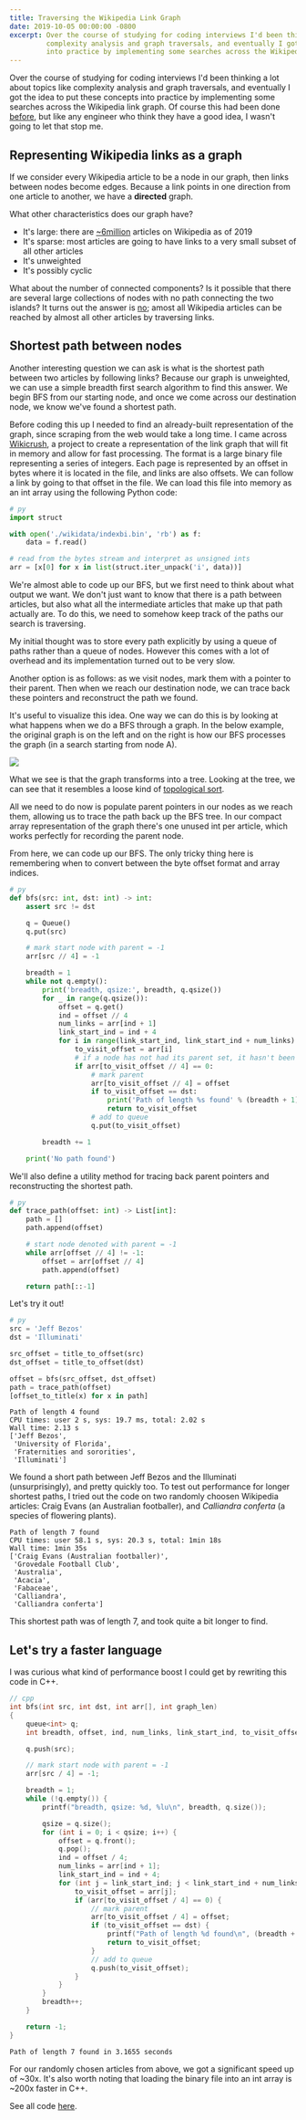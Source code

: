 ```yaml
---
title: Traversing the Wikipedia Link Graph
date: 2019-10-05 00:00:00 -0800
excerpt: Over the course of studying for coding interviews I'd been thinking a lot about topics like
         complexity analysis and graph traversals, and eventually I got the idea to put these concepts
         into practice by implementing some searches across the Wikipedia link graph.
---
```


Over the course of studying for coding interviews I'd been thinking a lot about topics like
complexity analysis and graph traversals, and eventually I got the idea to put these concepts
into practice by implementing some searches across the Wikipedia link graph.
Of course this had been done [before][rate-with-science], but like any engineer who think
they have a good idea, I wasn't going to let that stop me.

## Representing Wikipedia links as a graph

If we consider every Wikipedia article to be a node in our graph, then links between nodes
become edges. Because a link points in one direction from one article to another, we have
a **directed** graph.

What other characteristics does our graph have?
* It's large: there are [~6million][wikicount] articles on Wikipedia as of 2019
* It's sparse: most articles are going to have links to a very small subset of all other articles
* It's unweighted
* It's possibly cyclic

What about the number of connected components? Is it possible that there are several large
collections of nodes with no path connecting the two islands? It turns out the answer is
[no][six-degrees]; amost all Wikipedia articles can be reached by almost all other articles
by traversing links.

## Shortest path between nodes

Another interesting question we can ask is what is the shortest path between two articles
by following links? Because our graph is unweighted, we can use a simple breadth first search
algorithm to find this answer. We begin BFS from our starting node, and once we come across
our destination node, we know we've found a shortest path.

Before coding this up I needed to find an already-built representation of the graph, since
scraping from the web would take a long time. I came across [Wikicrush][wikicrush], a project
to create a representation of the link graph that will fit in memory and allow for fast processing.
The format is a large binary file representing a series of integers. Each page is represented by
an offset in bytes where it is located in the file, and links are also offsets. We can follow a
link by going to that offset in the file. We can load this file into memory as an int array using
the following Python code:

```python
# py
import struct

with open('./wikidata/indexbi.bin', 'rb') as f:
    data = f.read()

# read from the bytes stream and interpret as unsigned ints
arr = [x[0] for x in list(struct.iter_unpack('i', data))]
```

We're almost able to code up our BFS, but we first need to think about what output we want.
We don't just want to know that there is a path between articles, but also what all the
intermediate articles that make up that path actually are. To do this, we need to somehow keep
track of the paths our search is traversing.

My initial thought was to store every path explicitly by using a queue of paths rather than a
queue of nodes. However this comes with a lot of overhead and its implementation turned out to
be very slow.

Another option is as follows: as we visit nodes, mark them with a pointer to their parent.
Then when we reach our destination node, we can trace back these pointers and reconstruct the
path we found.

It's useful to visualize this idea. One way we can do this is by looking at what happens when
we do a BFS through a graph. In the below example, the original graph is on the left and on the
right is how our BFS processes the graph (in a search starting from node A).

![](./topological_sort.png)

What we see is that the graph transforms into a tree. Looking at the tree, we can see that it
resembles a loose kind of [topological sort][topological-sort].

<!-- where a level of depth N corresponds to the contents of a queue in BFS at breadth N -->

All we need to do now is populate parent pointers in our nodes as we reach them, allowing us
to trace the path back up the BFS tree. In our compact array representation of the graph there's
one unused int per article, which works perfectly for recording the parent node.

From here, we can code up our BFS. The only tricky thing here is remembering when to convert
between the byte offset format and array indices.

```python
# py
def bfs(src: int, dst: int) -> int:
    assert src != dst

    q = Queue()
    q.put(src)

    # mark start node with parent = -1
    arr[src // 4] = -1

    breadth = 1
    while not q.empty():
        print('breadth, qsize:', breadth, q.qsize())
        for _ in range(q.qsize()):
            offset = q.get()
            ind = offset // 4
            num_links = arr[ind + 1]
            link_start_ind = ind + 4
            for i in range(link_start_ind, link_start_ind + num_links):
                to_visit_offset = arr[i]
                # if a node has not had its parent set, it hasn't been visited
                if arr[to_visit_offset // 4] == 0:
                    # mark parent
                    arr[to_visit_offset // 4] = offset
                    if to_visit_offset == dst:
                        print('Path of length %s found' % (breadth + 1))
                        return to_visit_offset
                    # add to queue
                    q.put(to_visit_offset)

        breadth += 1

    print('No path found')
```

We'll also define a utility method for tracing back parent pointers and reconstructing the
shortest path.

```python
# py
def trace_path(offset: int) -> List[int]:
    path = []
    path.append(offset)

    # start node denoted with parent = -1
    while arr[offset // 4] != -1:
        offset = arr[offset // 4]
        path.append(offset)

    return path[::-1]
```

Let's try it out!

```python
# py
src = 'Jeff Bezos'
dst = 'Illuminati'

src_offset = title_to_offset(src)
dst_offset = title_to_offset(dst)

offset = bfs(src_offset, dst_offset)
path = trace_path(offset)
[offset_to_title(x) for x in path]
```
```
Path of length 4 found
CPU times: user 2 s, sys: 19.7 ms, total: 2.02 s
Wall time: 2.13 s
['Jeff Bezos',
 'University of Florida',
 'Fraternities and sororities',
 'Illuminati']
```

We found a short path between Jeff Bezos and the Illuminati (unsurprisingly), and pretty
quickly too. To test out performance for longer shortest paths, I tried out the code on
two randomly choosen Wikipedia articles: Craig Evans (an Australian footballer), and
*Calliandra conferta* (a species of flowering plants).
```
Path of length 7 found
CPU times: user 58.1 s, sys: 20.3 s, total: 1min 18s
Wall time: 1min 35s
['Craig Evans (Australian footballer)',
 'Grovedale Football Club',
 'Australia',
 'Acacia',
 'Fabaceae',
 'Calliandra',
 'Calliandra conferta']
```

This shortest path was of length 7, and took quite a bit longer to find.

## Let's try a faster language

I was curious what kind of performance boost I could get by rewriting this code in C++.

```c++
// cpp
int bfs(int src, int dst, int arr[], int graph_len)
{
    queue<int> q;
    int breadth, offset, ind, num_links, link_start_ind, to_visit_offset, qsize;

    q.push(src);

    // mark start node with parent = -1
    arr[src / 4] = -1;

    breadth = 1;
    while (!q.empty()) {
        printf("breadth, qsize: %d, %lu\n", breadth, q.size());

        qsize = q.size();
        for (int i = 0; i < qsize; i++) {
            offset = q.front();
            q.pop();
            ind = offset / 4;
            num_links = arr[ind + 1];
            link_start_ind = ind + 4;
            for (int j = link_start_ind; j < link_start_ind + num_links; j++) {
                to_visit_offset = arr[j];
                if (arr[to_visit_offset / 4] == 0) {
                    // mark parent
                    arr[to_visit_offset / 4] = offset;
                    if (to_visit_offset == dst) {
                        printf("Path of length %d found\n", (breadth + 1));
                        return to_visit_offset;
                    }
                    // add to queue
                    q.push(to_visit_offset);
                }
            }
        }
        breadth++;
    }

    return -1;
}
```
```
Path of length 7 found in 3.1655 seconds
```

For our randomly chosen articles from above, we got a significant speed up of ~30x.
It's also worth noting that loading the binary file into an int array is ~200x faster in C++.

See all code [here][code].


[rate-with-science]: http://ratewithscience.thume.net/
[wikicount]: https://wikicount.net/
[six-degrees]: http://mu.netsoc.ie/wiki/
[wikicrush]: https://github.com/trishume/wikicrush/tree/master
[topological-sort]: https://en.wikipedia.org/wiki/Topological_sorting
[code]: https://github.com/cselig/wiki-graph
